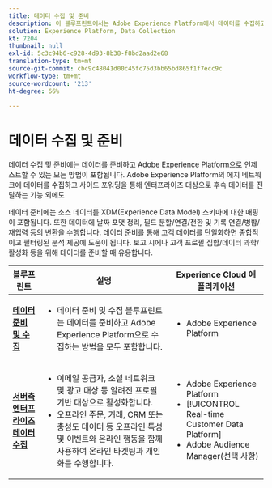 ```yaml
---
title: 데이터 수집 및 준비
description: 이 블루프린트에서는 Adobe Experience Platform에서 데이터를 수집하고 준비하는 방법을 모두 다룹니다.
solution: Experience Platform, Data Collection
kt: 7204
thumbnail: null
exl-id: 5c3c94b6-c928-4d93-8b38-f8bd2aad2e68
translation-type: tm+mt
source-git-commit: cbc9c48041d00c45fc75d3bb65bd865f1f7ecc9c
workflow-type: tm+mt
source-wordcount: '213'
ht-degree: 66%

---
```


# 데이터 수집 및 준비

데이터 수집 및 준비에는 데이터를 준비하고 Adobe Experience Platform으로 인제스트할 수 있는 모든 방법이 포함됩니다. Adobe Experience Platform의 에지 네트워크에 데이터를 수집하고 사이드 포워딩을 통해 엔터프라이즈 대상으로 후속 데이터를 전달하는 기능 외에도

데이터 준비에는 소스 데이터를 XDM(Experience Data Model) 스키마에 대한 매핑이 포함됩니다. 또한 데이터에 날짜 포맷 정리, 필드 분할/연결/전환 및 기록 연결/병합/재입력 등의 변환을 수행합니다. 데이터 준비를 통해 고객 데이터를 단일화하면 종합적이고 필터링된 분석 제공에 도움이 됩니다. 보고 시에나 고객 프로필 집합/데이터 과학/활성화 등을 위해 데이터를 준비할 때 유용합니다.

| 블루프린트 | 설명 | Experience Cloud 애플리케이션 |
|---|---|---|
| **[데이터 준비 및 수집](ingestion.md)** | <ul><li>데이터 준비 및 수집 블루프린트는 데이터를 준비하고 Adobe Experience Platform으로 수집하는 방법을 모두 포함합니다.</ul></li> | <ul><li> Adobe Experience Platform </ul></li> |
| **[서버측 엔터프라이즈 데이터 수집](server-side-collection.md)** | <ul><li>이메일 공급자, 소셜 네트워크 및 광고 대상 등 알려진 프로필 기반 대상으로 활성화합니다. </li><li>오프라인 주문, 거래, CRM 또는 충성도 데이터 등 오프라인 특성 및 이벤트와 온라인 행동을 함께 사용하여 온라인 타겟팅과 개인화를 수행합니다.</li></ul> | <ul><li>Adobe Experience Platform</li><li> [!UICONTROL Real-time Customer Data Platform]</li><li>Adobe Audience Manager(선택 사항)</li></ul> |
